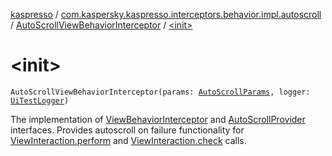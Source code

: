 [kaspresso](../../index.md) / [com.kaspersky.kaspresso.interceptors.behavior.impl.autoscroll](../index.md) / [AutoScrollViewBehaviorInterceptor](index.md) / [&lt;init&gt;](./-init-.md)

# &lt;init&gt;

`AutoScrollViewBehaviorInterceptor(params: `[`AutoScrollParams`](../../com.kaspersky.kaspresso.autoscroll/-auto-scroll-params/index.md)`, logger: `[`UiTestLogger`](../../com.kaspersky.kaspresso.logger/-ui-test-logger.md)`)`

The implementation of [ViewBehaviorInterceptor](../../com.kaspersky.kaspresso.interceptors.behavior/-view-behavior-interceptor.md) and [AutoScrollProvider](../../com.kaspersky.kaspresso.autoscroll/-auto-scroll-provider/index.md) interfaces.
Provides autoscroll on failure functionality for [ViewInteraction.perform](#) and [ViewInteraction.check](#) calls.

